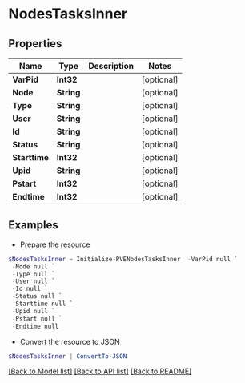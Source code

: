 # NodesTasksInner
## Properties

Name | Type | Description | Notes
------------ | ------------- | ------------- | -------------
**VarPid** | **Int32** |  | [optional] 
**Node** | **String** |  | [optional] 
**Type** | **String** |  | [optional] 
**User** | **String** |  | [optional] 
**Id** | **String** |  | [optional] 
**Status** | **String** |  | [optional] 
**Starttime** | **Int32** |  | [optional] 
**Upid** | **String** |  | [optional] 
**Pstart** | **Int32** |  | [optional] 
**Endtime** | **Int32** |  | [optional] 

## Examples

- Prepare the resource
```powershell
$NodesTasksInner = Initialize-PVENodesTasksInner  -VarPid null `
 -Node null `
 -Type null `
 -User null `
 -Id null `
 -Status null `
 -Starttime null `
 -Upid null `
 -Pstart null `
 -Endtime null
```

- Convert the resource to JSON
```powershell
$NodesTasksInner | ConvertTo-JSON
```

[[Back to Model list]](../README.md#documentation-for-models) [[Back to API list]](../README.md#documentation-for-api-endpoints) [[Back to README]](../README.md)

